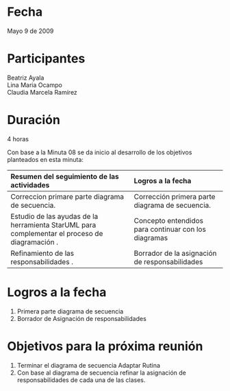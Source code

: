 # Fecha #
Mayo 9 de 2009

# Participantes #
Beatriz Ayala <br />
Lina Maria Ocampo <br />
Claudia Marcela Ramírez <br />


# Duración #
4 horas

Con base a la Minuta 08 se da inicio al desarrollo de los objetivos planteados en esta minuta:


| **Resumen del seguimiento de las actividades** | **Logros a la fecha** |
|:-----------------------------------------------|:----------------------|
| Correccion primare parte diagrama de secuencia. | Corrección primera parte diagrama de secuencia. |
| Estudio de las ayudas de la herramienta StarUML para complementar el proceso de diagramación . | Concepto entendidos para continuar con los diagramas |
| Refinamiento de las responsabilidades . | Borrador de la asignación de responsabilidades |


# Logros a la fecha #
1. Primera parte diagrama de secuencia <br />
1. Borrador de Asignación de responsabilidades <br />


# Objetivos para la próxima reunión #
1. Terminar el diagrama de secuencia Adaptar Rutina <br />
2. Con base al diagrama de secuencia refinar la asignación de responsabilidades de cada una de las clases. <br />